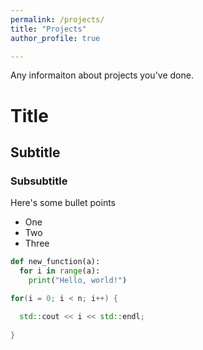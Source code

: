 ```yaml
---
permalink: /projects/
title: "Projects"
author_profile: true

---
```

Any informaiton about projects you've done.

# Title

## Subtitle

### Subsubtitle

Here's some bullet points

- One
- Two
- Three

```py
def new_function(a):
  for i in range(a):
    print("Hello, world!")
```

```cpp
for(i = 0; i < n; i++) {

  std::cout << i << std::endl;
  
}
```
